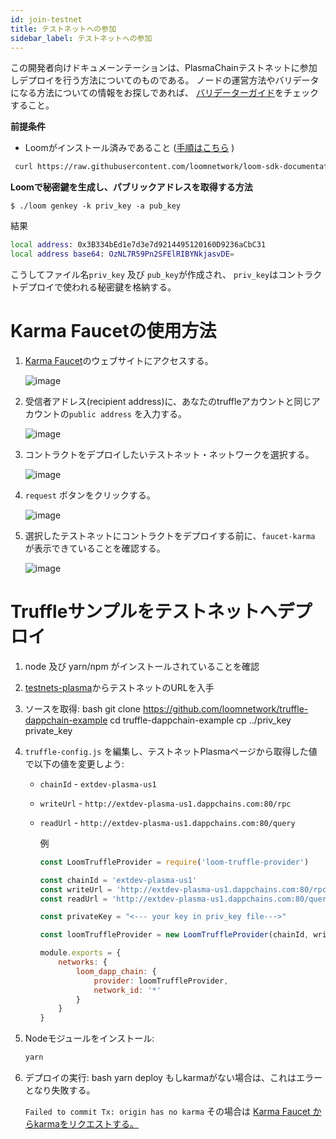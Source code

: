 ```yaml
---
id: join-testnet
title: テストネットへの参加
sidebar_label: テストネットへの参加
---
```

この開発者向けドキュメーンテーションは、PlasmaChainテストネットに参加しデプロイを行う方法についてのものである。 ノードの運営方法やバリデータになる方法についての情報をお探しであれば、 [バリデーターガイド](validator.html)をチェックすること。

**前提条件**

- Loomがインストール済みであること ([手順はこちら](https://loomx.io/developers/docs/ja/basic-install-osx.html#installation) )

```bash
 curl https://raw.githubusercontent.com/loomnetwork/loom-sdk-documentation/master/scripts/get_loom.sh | sh
```

**Loomで秘密鍵を生成し、パブリックアドレスを取得する方法**

    $ ./loom genkey -k priv_key -a pub_key
    

結果

```bash
local address: 0x3B334bEd1e7d3e7d9214495120160D9236aCbC31
local address base64: OzNL7R59Pn2SFElRIBYNkjasvDE=
```

こうしてファイル名`priv_key` 及び `pub_key`が作成され、 `priv_key`はコントラクトデプロイで使われる秘密鍵を格納する。

# Karma Faucetの使用方法

1. [Karma Faucet](https://faucet.dappchains.com)のウェブサイトにアクセスする。   
      
      
    ![image](/developers/img/faucet/1.png)   
      
      
    
2. 受信者アドレス(recipient address)に、あなたのtruffleアカウントと同じアカウントの`public address` を入力する。   
      
      
    ![image](/developers/img/faucet/2.png)   
      
      
    
3. コントラクトをデプロイしたいテストネット・ネットワークを選択する。   
      
      
    ![image](/developers/img/faucet/3.png)   
      
      
    
4. `request` ボタンをクリックする。   
      
      
    ![image](/developers/img/faucet/4.png)   
      
      
    
5. 選択したテストネットにコントラクトをデプロイする前に、`faucet-karma` が表示できていることを確認する。   
      
      
    ![image](/developers/img/faucet/5.png)

# Truffleサンプルをテストネットへデプロイ

1. node 及び yarn/npm がインストールされていることを確認
2. [testnets-plasma](testsnets-plasma.html)からテストネットのURLを入手
3. ソースを取得: 
        bash
        git clone https://github.com/loomnetwork/truffle-dappchain-example
        cd truffle-dappchain-example
        cp ../priv_key private_key

4. `truffle-config.js` を編集し、テストネットPlasmaページから取得した値で以下の値を変更しよう:
    
    - `chainId` - `extdev-plasma-us1`
    - `writeUrl` - `http://extdev-plasma-us1.dappchains.com:80/rpc`
    - `readUrl` - `http://extdev-plasma-us1.dappchains.com:80/query`
        
        例
        
        ```js
        const LoomTruffleProvider = require('loom-truffle-provider') 
        
        const chainId = 'extdev-plasma-us1'
        const writeUrl = 'http://extdev-plasma-us1.dappchains.com:80/rpc'
        const readUrl = 'http://extdev-plasma-us1.dappchains.com:80/query'
        
        const privateKey = "<--- your key in priv_key file--->"
        
        const loomTruffleProvider = new LoomTruffleProvider(chainId, writeUrl, readUrl, privateKey) 
        
        module.exports = { 
            networks: { 
                loom_dapp_chain: { 
                    provider: loomTruffleProvider, 
                    network_id: '*' 
                }
            } 
        }
        ```

5. Nodeモジュールをインストール:
    
    ```bash
    yarn
    ```

6. デプロイの実行: 
        bash
        yarn deploy もしkarmaがない場合は、これはエラーとなり失敗する。 
    
    `Failed to commit Tx: origin has no karma` その場合は [Karma Faucet からkarmaをリクエストする。](http://faucet.dappchains.com)